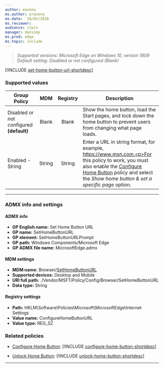 ```yaml
---
author: eavena
ms.author: eravena
ms.date:  10/02/2018
ms.reviewer: 
audience: itpromanager: dansimp
ms.prod: edge
ms.topic: include
---
```


<!-- ## Set Home Button URL--> 
>*Supported versions: Microsoft Edge on Windows 10, version 1809*<br>
>*Default setting: Disabled or not configured (Blank)*

[!INCLUDE [set-home-button-url-shortdesc](../shortdesc/set-home-button-url-shortdesc.md)]

### Supported values

|                Group Policy                 |  MDM   | Registry |                                                                                                                            Description                                                                                                                             |
|---------------------------------------------|:------:|:--------:|--------------------------------------------------------------------------------------------------------------------------------------------------------------------------------------------------------------------------------------------------------------------|
| Disabled or not configured<br>**(default)** | Blank  |  Blank   |                                                                     Show the home button, load the Start pages, and lock down the home button to prevent users from changing what page loads.                                                                      |
|              Enabled - String               | String |  String  | Enter a URL in string format, for example, https://www.msn.com.<p>For this policy to work, you must also enable the [Configure Home Button](../available-policies.md#configure-home-button) policy and select the *Show home button & set a specific page* option. |

---


### ADMX info and settings
#### ADMX info
- **GP English name:** Set Home Button URL
- **GP name:** SetHomeButtonURL
- **GP element:** SetHomeButtonURLPrompt
- **GP path:** Windows Components/Microsoft Edge
- **GP ADMX file name:** MicrosoftEdge.admx

#### MDM settings
- **MDM name:** Browser/[SetHomeButtonURL](/windows/client-management/mdm/policy-csp-browser#browser-sethomebuttonurl)
- **Supported devices:** Desktop and Mobile
- **URI full path:** ./Vendor/MSFT/Policy/Config/Browser/SetHomeButtonURL 
- **Data type:** String

#### Registry settings
- **Path:** HKLM\Software\Policies\Microsoft\MicrosoftEdge\Internet Settings
- **Value name:** ConfigureHomeButtonURL
- **Value type:** REG_SZ

### Related policies

- [Configure Home Button](../available-policies.md#configure-home-button): [!INCLUDE [configure-home-button-shortdesc](../shortdesc/configure-home-button-shortdesc.md)]

- [Unlock Home Button](../available-policies.md#unlock-home-button): [!INCLUDE [unlock-home-button-shortdesc](../shortdesc/unlock-home-button-shortdesc.md)]

<hr>